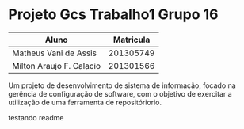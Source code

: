 # Projeto Gcs Trabalho1 Grupo 16
Aluno | Matricula
---------|---------
Matheus Vani de Assis | 201305749
Milton Araujo F. Calacio | 201301566
Um projeto de desenvolvimento de sistema de informação, focado na gerência de configuração de software, com o objetivo de exercitar a utilização de uma ferramenta de repositóriorio.

testando readme
